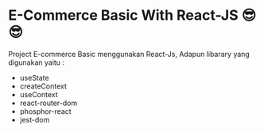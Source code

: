 <h1>E-Commerce Basic With React-JS 😎😎</h1>
<p>Project E-commerce Basic menggunakan React-Js, Adapun libarary yang digunakan yaitu :
<ul>
<li>useState</li>
<li>createContext</li>
<li>useContext</li>
<li>react-router-dom</li>
<li>phosphor-react</li>
<li>jest-dom</li>
</ul>
</p>
